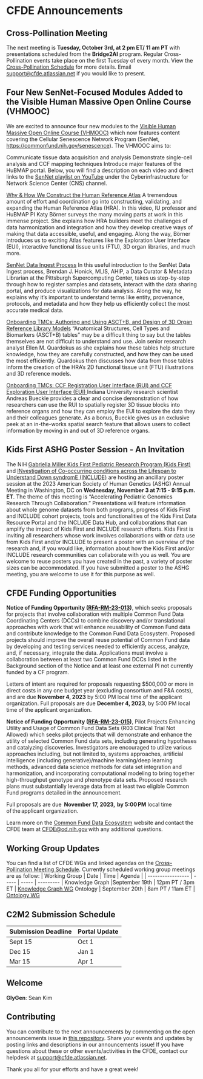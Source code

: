 # CFDE Announcements

## Cross-Pollination Meeting
The next meeting is **Tuesday, October 3rd, at 2 pm ET/ 11 am PT** with presentations scheduled from the **Bridge2AI** program. Regular Cross-Pollination events take place on the first Tuesday of every month. View the [Cross-Pollination Schedule](https://docs.google.com/spreadsheets/d/1hQAeOLkivUZZnwZ_KxfGw3neezMaWbrPk9nnFiKfQGA/edit?usp=sharing) for more details. Email [support@cfde.atlassian.net](mailto:support@cfde.atlassian.net) if you would like to present.

## Four New SenNet-Focused Modules Added to the Visible Human Massive Open Online Course (VHMOOC)
 
We are excited to announce four new modules to the [Visible Human Massive Open Online Course (VHMOOC)](https://expand.iu.edu/browse/sice/cns/courses/hubmap-visible-human-mooc) which now features content covering the Cellular Senescence Network Program (SenNet, https://commonfund.nih.gov/senescence). The VHMOOC aims to:

Communicate tissue data acquisition and analysis
Demonstrate single-cell analysis and CCF mapping techniques
Introduce major features of the HuBMAP portal.
Below, you will find a description on each video and direct links to the [SenNet playlist on YouTube](https://www.youtube.com/playlist?list=PL-CUnYVIy7DPyiFbwCAyveYE8tVUUo25D) under the Cyberinfrastructure for Network Science Center (CNS) channel. 

[Why & How We Construct the Human Reference Atlas](https://iu.instructure.com/courses/1888216/pages/15-why-and-how-we-construct-the-human-reference-atlas)
A tremendous amount of effort and coordination go into constructing, validating, and expanding the Human Reference Atlas (HRA). In this video, IU professor and HuBMAP PI Katy Börner surveys the many moving parts at work in this immense project. She explains how HRA builders meet the challenges of data harmonization and integration and how they develop creative ways of making that data accessible, useful, and engaging. Along the way, Börner introduces us to exciting Atlas features like the Exploration User Interface (EUI), interactive functional tissue units (FTU), 3D organ libraries, and much more.

[SenNet Data Ingest Process](https://iu.instructure.com/courses/1888216/pages/16-sennet-data-ingest-process)
In this useful introduction to the SenNet Data Ingest process, Brendan J. Honick, MLIS, AHIP, a Data Curator & Metadata Librarian at the Pittsburgh Supercomputing Center, takes us step-by-step through how to register samples and datasets, interact with the data sharing portal, and produce visualizations for data analysis. Along the way, he explains why it’s important to understand terms like entity, provenance, protocols, and metadata and how they help us efficiently collect the most accurate medical data.

[Onboarding TMCs: Authoring and Using ASCT+B, and Design of 3D Organ Reference Library Models](https://iu.instructure.com/courses/1888216/pages/17-onboarding-tmcs-authoring-and-using-asct+b-tables-and-designing-3d-organ-reference-library-models)
“Anatomical Structures, Cell Types and Biomarkers (ASCT+B) tables” may be a difficult thing to say but the tables themselves are not difficult to understand and use. Join senior research analyst Ellen M. Quardokus as she explains how these tables help structure knowledge, how they are carefully constructed, and how they can be used the most efficiently. Quardokus then discusses how data from those tables inform the creation of the HRA’s 2D functional tissue unit (FTU) illustrations and 3D reference models.

[Onboarding TMCs: CCF Registration User Interface (RUI) and CCF Exploration User Interface (EUI) ](https://iu.instructure.com/courses/1888216/pages/18-onboarding-tmcs-ccf-registration-user-interface-rui-and-exploration-user-interface-eui)
Indiana University research scientist Andreas Bueckle provides a clear and concise demonstration of how researchers can use the RUI to spatially register 3D tissue blocks into reference organs and how they can employ the EUI to explore the data they and their colleagues generate. As a bonus, Bueckle gives us an exclusive peek at an in-the-works spatial search feature that allows users to collect information by moving in and out of 3D reference organs.




## Kids First ASHG Poster Session - An Invitation
The NIH [Gabriella Miller Kids First Pediatric Research Program (Kids First)](https://kidsfirstdrc.org/) and [INvestigation of Co-occurring conditions across the Lifespan to Understand Down syndromE (INCLUDE)](https://includedcc.org/) are hosting an ancillary poster session at the 2023 American Society of Human Genetics (ASHG) Annual Meeting in Washington, DC on  **Wednesday, November 3 at 7:15 - 9:15 p.m. ET**. The theme of this meeting is “Accelerating Pediatric Genomics Research Through Collaboration.” Presentations will feature information about whole genome datasets from both programs, progress of Kids First and INCLUDE cohort projects, tools and functionalities of the Kids First Data Resource Portal and the INCLUDE Data Hub, and collaborations that can amplify the impact of Kids First and INCLUDE research efforts. Kids First is inviting all researchers whose work involves collaborations with or data use from Kids First and/or INCLUDE to present a poster with an overview of the research and, if you would like, information about how the Kids First and/or INCLUDE research communities can collaborate with you as well. You are welcome to reuse posters you have created in the past, a variety of poster sizes can be accommodated. If you have submitted a poster to the ASHG meeting, you are welcome to use it for this purpose as well.  

## CFDE Funding Opportunities
**Notice of Funding Opportunity ([RFA-RM-23-013](https://grants.nih.gov/grants/guide/rfa-files/RFA-RM-23-013.html))**, which seeks proposals for projects that involve collaboration with multiple Common Fund Data Coordinating Centers (DCCs) to combine discovery and/or translational approaches with work that will enhance reusability of Common Fund data and contribute knowledge to the Common Fund Data Ecosystem. Proposed projects should improve the overall reuse potential of Common Fund data by developing and testing services needed to efficiently access, analyze, and, if necessary, integrate the data. Applications must involve a collaboration between at least two Common Fund DCCs listed in the Background section of the Notice and at least one external PI not currently funded by a CF program. 

Letters of intent are required for proposals requesting $500,000 or more in direct costs in any one budget year (excluding consortium and F&A costs), and are due **November 4, 2023** by 5:00 PM local time of the applicant organization. Full proposals are due **December 4, 2023**, by 5:00 PM local time of the applicant organization.

 **Notice of Funding Opportunity ([RFA-RM-23-015](https://grants.nih.gov/grants/guide/rfa-files/RFA-RM-23-015.html))**, Pilot Projects Enhancing Utility and Usage of Common Fund Data Sets (R03 Clinical Trial Not Allowed) which seeks pilot projects that will demonstrate and enhance the utility of selected Common Fund data sets, including generating hypotheses and catalyzing discoveries. Investigators are encouraged to utilize various approaches including, but not limited to, systems approaches, artificial intelligence (including generative)/machine learning/deep learning methods, advanced data science methods for data set integration and harmonization, and incorporating computational modeling to bring together high-throughput genotype and phenotype data sets. Proposed research plans must substantially leverage data from at least two eligible Common Fund programs detailed in the announcement.  

Full proposals are due  **November 17, 2023,  by 5:00 PM** local time of the applicant organization.   

Learn more on the [Common Fund Data Ecosystem](https://commonfund.nih.gov/dataecosystem) website and contact the CFDE team at [CFDE@od.nih.gov](mailto:CFDE@od.nih.gov) with any additional questions.    

## Working Group Updates
You can find a list of CFDE WGs and linked agendas on the [Cross-Pollination Meeting Schedule](https://docs.google.com/spreadsheets/d/1hQAeOLkivUZZnwZ_KxfGw3neezMaWbrPk9nnFiKfQGA/edit?usp=sharing). Currently scheduled working group meetings are as follow: 
| Working Group | Date | Time | Agenda |
| ----------------- | ----- | ----- | --------- | 
Knowledge Graph |September 19th | 12pm PT / 3pm ET | [Knowledge Graph WG](https://docs.google.com/document/d/1WvpkLxWPW0XxZsam6jEJeEUQr2sQ0EWC/edit?usp=sharing&ouid=111367545760360703840&rtpof=true&sd=true)
Ontology | September 20th  | 8am PT / 11am ET | [Ontology WG](https://docs.google.com/document/d/1VoHHBeWfol6XNJa3kzOnOFuTaIrcLYbqKYQcOnj1oh4/edit?usp=sharing)

## C2M2 Submission Schedule
| Submission Deadline | Portal Update |
| ---------------------- | -----------------|
Sept 15 | Oct 1
Dec 15 | Jan 1
Mar 15 | Apr 1
 
## Welcome
**GlyGen**: Sean Kim

## Contributing
You can contribute to the next announcements by commenting on the open announcements issue in [this repository](https://github.com/nih-cfde/announcements/issues). Share your events and updates by posting links and descriptions in our announcements issue! If you have questions about these or other events/activities in the CFDE, contact our helpdesk at [support@cfde.atlassian.net](mailto:support@cfde.atlassian.net).

Thank you all for your efforts and have a great week!
